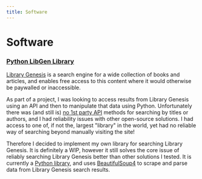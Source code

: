 ```yaml
---
title: Software
---
```


# Software

### [Python LibGen Library](https://github.com/harrison-broadbent/libgen-api)

[Library Genesis](http://gen.lib.rus.ec/) is a search engine for a wide collection of books and articles, and enables free access to this content where it would otherwise be paywalled or inaccessible.

As part of a project, I was looking to access results from Library Genesis using an API and then to manipulate that data using Python. Unfortunately there was (and still is) [no 1st party API](http://garbage.world/posts/libgen/?ref=public-apis) methods for searching by titles or authors, and I had reliability issues with other open-source solutions. I had access to one of, if not the, largest "library" in the world, yet had no reliable way of searching beyond manually visiting the site!

Therefore I decided to implement my own library for searching Library Genesis. It is definitely a WIP, however it still solves the core issue of reliably searching Library Genesis better than other solutions I tested. It is currently a [Python library](https://pypi.org/project/libgen-api/), and uses [BeautifulSoup4](https://www.crummy.com/software/BeautifulSoup/bs4/doc/) to scrape and parse data from Library Genesis search results.
